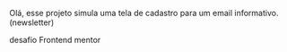 Olá, esse projeto simula uma tela de cadastro para um email informativo. (newsletter)

desafio Frontend mentor